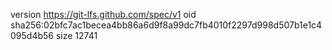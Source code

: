 version https://git-lfs.github.com/spec/v1
oid sha256:02bfc7ac1becea4bb86a6d9f8a99dc7fb4010f2297d998d507b1e1c4095d4b56
size 12741
